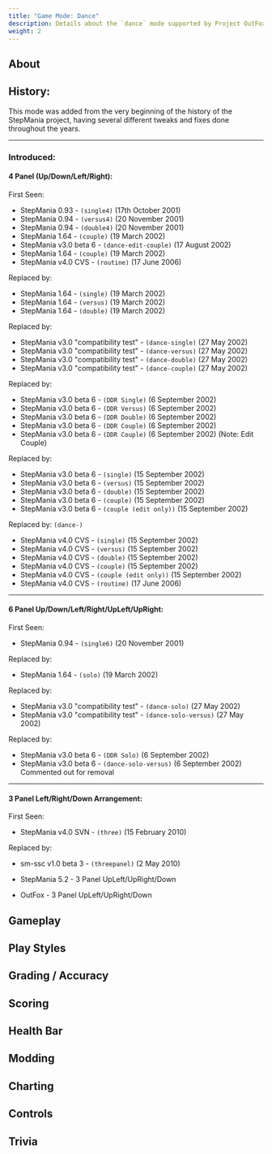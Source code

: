 ```yaml
---
title: "Game Mode: Dance"
description: Details about the `dance` mode supported by Project OutFox.
weight: 2
---
```



<!--
insert picture of gameplay 
-->

## About

## History:

This mode was added from the very beginning of the history of the StepMania project, having several different tweaks and fixes done throughout the years.

---
### Introduced:
#### 4 Panel (Up/Down/Left/Right):

First Seen:
 * StepMania 0.93 - ``(single4)`` (17th October 2001)
 * StepMania 0.94 - ``(versus4)`` (20 November 2001)
 * StepMania 0.94 - ``(double4)`` (20 November 2001)
 * StepMania 1.64 - ``(couple)`` (19 March 2002)
 * StepMania v3.0 beta 6 - ``(dance-edit-couple)`` (17 August 2002)
 * StepMania 1.64 - ``(couple)`` (19 March 2002)
 * StepMania v4.0 CVS - ``(routine)`` (17 June 2006) 

Replaced by:
 * StepMania 1.64 - ``(single)`` (19 March 2002)
 * StepMania 1.64 - ``(versus)`` (19 March 2002)
 * StepMania 1.64 - ``(double)`` (19 March 2002)


Replaced by:
 * StepMania v3.0 "compatibility test" - ``(dance-single)`` (27 May 2002)
 * StepMania v3.0 "compatibility test" - ``(dance-versus)`` (27 May 2002)
 * StepMania v3.0 "compatibility test" - ``(dance-double)`` (27 May 2002)
 * StepMania v3.0 "compatibility test" - ``(dance-couple)`` (27 May 2002)


Replaced by:
 * StepMania v3.0 beta 6 - ``(DDR Single)`` (6 September 2002)
 * StepMania v3.0 beta 6 - ``(DDR Versus)`` (6 September 2002)
 * StepMania v3.0 beta 6 - ``(DDR Double)`` (6 September 2002)
 * StepMania v3.0 beta 6 - ``(DDR Couple)`` (6 September 2002)
 * StepMania v3.0 beta 6 - ``(DDR Couple)`` (6 September 2002) (Note: Edit Couple)

Replaced by:
 * StepMania v3.0 beta 6 - ``(single)`` (15 September 2002)
 * StepMania v3.0 beta 6 - ``(versus)`` (15 September 2002)
 * StepMania v3.0 beta 6 - ``(double)`` (15 September 2002)
 * StepMania v3.0 beta 6 - ``(couple)`` (15 September 2002)
 * StepMania v3.0 beta 6 - ``(couple (edit only))`` (15 September 2002)

Replaced by: ``(dance-)``
 * StepMania v4.0 CVS - ``(single)`` (15 September 2002)
 * StepMania v4.0 CVS - ``(versus)`` (15 September 2002)
 * StepMania v4.0 CVS - ``(double)`` (15 September 2002)
 * StepMania v4.0 CVS - ``(couple)`` (15 September 2002)
 * StepMania v4.0 CVS - ``(couple (edit only))`` (15 September 2002)
 * StepMania v4.0 CVS - ``(routine)`` (17 June 2006)  

---

#### 6 Panel Up/Down/Left/Right/UpLeft/UpRight:
First Seen:
 * StepMania 0.94 - ``(single6)`` (20 November 2001)

Replaced by:
 * StepMania 1.64 - ``(solo)`` (19 March 2002)

Replaced by:
 * StepMania v3.0 "compatibility test" - ``(dance-solo)`` (27 May 2002)
 * StepMania v3.0 "compatibility test" - ``(dance-solo-versus)`` (27 May 2002) 

Replaced by:
 * StepMania v3.0 beta 6 - ``(DDR Solo)`` (6 September 2002)
 * StepMania v3.0 beta 6 - ``(dance-solo-versus)`` (6 September 2002) Commented out for removal

---

#### 3 Panel Left/Right/Down Arrangement: 
First Seen:
 * StepMania v4.0 SVN - ``(three)`` (15 February 2010)

Replaced by: 
 * sm-ssc v1.0 beta 3 - ``(threepanel)`` (2 May 2010) 



 * StepMania 5.2 - 3 Panel UpLeft/UpRight/Down
 * OutFox - 3 Panel UpLeft/UpRight/Down



## Gameplay

## Play Styles

## Grading / Accuracy

## Scoring

## Health Bar

## Modding

## Charting

## Controls

## Trivia